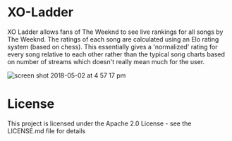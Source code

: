# XO-Ladder

XO Ladder allows fans of The Weeknd to see live rankings for all songs by The Weeknd. The ratings of each song are calculated using an Elo rating system (based on chess). This essentially gives a 'normalized' rating for every song relative to each other rather than the typical song charts based on number of streams which doesn't really mean much for the user.

![screen shot 2018-05-02 at 4 57 17 pm](https://user-images.githubusercontent.com/34497076/39548875-e65d64f0-4e29-11e8-808c-bb74c3402e72.png)

# License
This project is licensed under the Apache 2.0 License - see the LICENSE.md file for details
